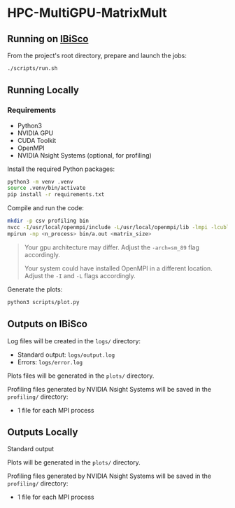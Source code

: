 # HPC-MultiGPU-MatrixMult

## Running on [IBiSco](https://ibiscohpc-wiki.scope.unina.it/)

From the project's root directory, prepare and launch the jobs:

```bash
./scripts/run.sh
```

## Running Locally

### Requirements
- Python3
- NVIDIA GPU
- CUDA Toolkit
- OpenMPI
- NVIDIA Nsight Systems (optional, for profiling)

Install the required Python packages:
```bash
python3 -m venv .venv
source .venv/bin/activate
pip install -r requirements.txt
```

Compile and run the code:

```bash
mkdir -p csv profiling bin
nvcc -I/usr/local/openmpi/include -L/usr/local/openmpi/lib -lmpi -lcublas -lm -arch=sm_89 src/main.cu src/utils.cu src/phpc_matrix_operations.cu -o bin/a.out
mpirun -np <n_process> bin/a.out <matrix_size>
```

> Your gpu architecture may differ. Adjust the `-arch=sm_89` flag accordingly.
> 
> Your system could have installed OpenMPI in a different location. Adjust the `-I` and `-L` flags accordingly.

Generate the plots:
```bash
python3 scripts/plot.py
```

## Outputs on IBiSco

Log files will be created in the `logs/` directory:
-   Standard output: `logs/output.log`
-   Errors: `logs/error.log`

Plots files will be generated in the `plots/` directory.

Profiling files generated by NVIDIA Nsight Systems will be saved in the `profiling/` directory:
-   1 file for each MPI process

## Outputs Locally

Standard output

Plots will be generated in the `plots/` directory.

Profiling files generated by NVIDIA Nsight Systems will be saved in the `profiling/` directory:
-   1 file for each MPI process